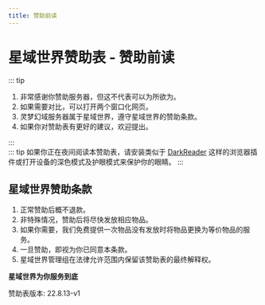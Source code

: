 ```yaml
---
title: 赞助前读
---
```


# 星域世界赞助表 - 赞助前读

::: tip

1. 非常感谢你赞助服务器，但这不代表可以为所欲为。
2. 如果需要对比，可以打开两个窗口化网页。
3. 灵梦幻域服务器属于星域世界，遵守星域世界的赞助条款。
4. 如果你对赞助表有更好的建议，欢迎提出。

:::  
::: tip
如果你正在夜间阅读本赞助表，请安装类似于 [DarkReader](https://darkreader.org/) 这样的浏览器插件或打开设备的深色模式及护眼模式来保护你的眼睛。
:::

## 星域世界赞助条款

1. 正常赞助后概不退款。
2. 非特殊情况，赞助后将尽快发放相应物品。
3. 如果你需要，我们免费提供一次物品没有发放时将物品更换为等价物品的服务。
4. 一旦赞助，即视为你已同意本条款。 
5. 星域世界管理组在法律允许范围内保留该赞助表的最终解释权。



**星域世界为你服务到底**

赞助表版本: 22.8.13-v1